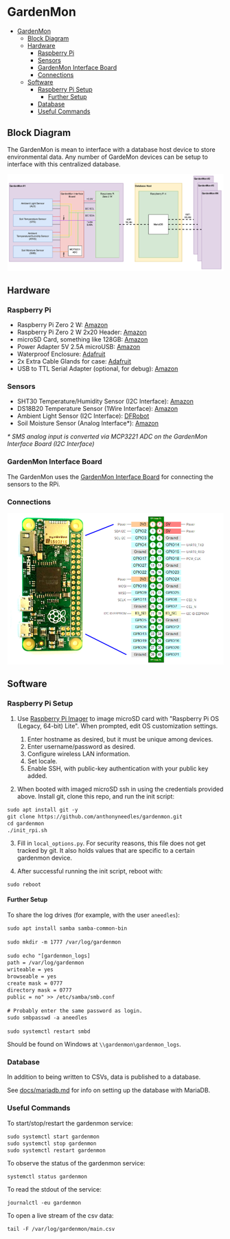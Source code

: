# GardenMon

- [GardenMon](#gardenmon)
  - [Block Diagram](#block-diagram)
  - [Hardware](#hardware)
    - [Raspberry Pi](#raspberry-pi)
    - [Sensors](#sensors)
    - [GardenMon Interface Board](#gardenmon-interface-board)
    - [Connections](#connections)
  - [Software](#software)
    - [Raspberry Pi Setup](#raspberry-pi-setup)
      - [Further Setup](#further-setup)
    - [Database](#database)
    - [Useful Commands](#useful-commands)

## Block Diagram

The GardenMon is mean to interface with a database host device to store environmental data.
Any number of GardeMon devices can be setup to interface with this centralized database.

![gardenmon_block_diagram.jpg](./docs/gardenmon_block_diagram.jpg)

## Hardware

### Raspberry Pi
- Raspberry Pi Zero 2 W: [Amazon](https://a.co/d/aA3E14W)
- Raspberry Pi Zero 2 W 2x20 Header: [Amazon](https://a.co/d/92REUrK)
- microSD Card, something like 128GB: [Amazon](https://a.co/d/crgGpk7)
- Power Adapter 5V 2.5A microUSB: [Amazon](https://a.co/d/dAorZ26)
- Waterproof Enclosure: [Adafruit](https://www.adafruit.com/product/3931)
- 2x Extra Cable Glands for case: [Adafruit](https://www.adafruit.com/product/762)
- USB to TTL Serial Adapter (optional, for debug): [Amazon](https://a.co/d/1D9rg9l)

### Sensors
- SHT30 Temperature/Humidity Sensor (I2C Interface): [Amazon](https://a.co/d/8ex6dXB)
- DS18B20 Temperature Sensor (1Wire Interface): [Amazon](https://a.co/d/eyS4yjb)
- Ambient Light Sensor (I2C Interface): [DFRobot](https://www.dfrobot.com/product-2664.html)
- Soil Moisture Sensor (Analog Interface\*): [Amazon](https://a.co/d/6MesPOF)

_\* SMS analog input is converted via MCP3221 ADC on the GardenMon Interface Board (I2C Interface)_

### GardenMon Interface Board

The GardenMon uses the [GardenMon Interface Board](https://github.com/anthonyneedles/gardenmon-interfaceboard) for connecting the sensors to the RPi.

### Connections

![rpi_zero2w_pinout.png](./docs/rpi_zero2w_pinout.png)

## Software

### Raspberry Pi Setup

1. Use [Raspberry Pi Imager](https://www.raspberrypi.com/software/) to image microSD card with "Raspberry Pi OS (Legacy, 64-bit) Lite". When prompted, edit OS customization settings.
   1.  Enter hostname as desired, but it must be unique among devices.
   2.  Enter username/password as desired.
   3.  Configure wireless LAN information.
   4.  Set locale.
   5.  Enable SSH, with public-key authentication with your public key added.

2. When booted with imaged microSD ssh in using the credentials provided above. Install git, clone this repo, and run the init script:
```
sudo apt install git -y
git clone https://github.com/anthonyneedles/gardenmon.git
cd gardenmon
./init_rpi.sh
```

3. Fill in `local_options.py`.
For security reasons, this file does not get tracked by git.
It also holds values that are specific to a certain gardenmon device.

4. After successful running the init script, reboot with:
```
sudo reboot
```

#### Further Setup

To share the log drives (for example, with the user `aneedles`):

```
sudo apt install samba samba-common-bin

sudo mkdir -m 1777 /var/log/gardenmon

sudo echo "[gardenmon_logs]
path = /var/log/gardenmon
writeable = yes
browseable = yes
create mask = 0777
directory mask = 0777
public = no" >> /etc/samba/smb.conf

# Probably enter the same password as login.
sudo smbpasswd -a aneedles

sudo systemctl restart smbd
```

Should be found on Windows at `\\gardenmon\gardenmon_logs`.

### Database

In addition to being written to CSVs, data is published to a database.

See [docs/mariadb.md](docs/mariadb.md) for info on setting up the database with MariaDB.

### Useful Commands

To start/stop/restart the gardenmon service:
```
sudo systemctl start gardenmon
sudo systemctl stop gardenmon
sudo systemctl restart gardenmon
```

To observe the status of the gardenmon service:
```
systemctl status gardenmon
```

To read the stdout of the service:
```
journalctl -eu gardenmon
```

To open a live stream of the csv data:
```
tail -F /var/log/gardenmon/main.csv
```
